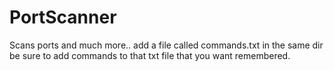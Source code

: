 # PortScanner
Scans ports and much more..
add a file called commands.txt in the same dir
be sure to add commands to that txt file that you want remembered.
